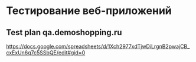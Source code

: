 # Тестирование веб-приложений
## Test plan qa.demoshopping.ru
https://docs.google.com/spreadsheets/d/1Xch2977xdTjwDiLrgnB2pwajCB_cxExUn6q7c5SSbQE/edit#gid=0
